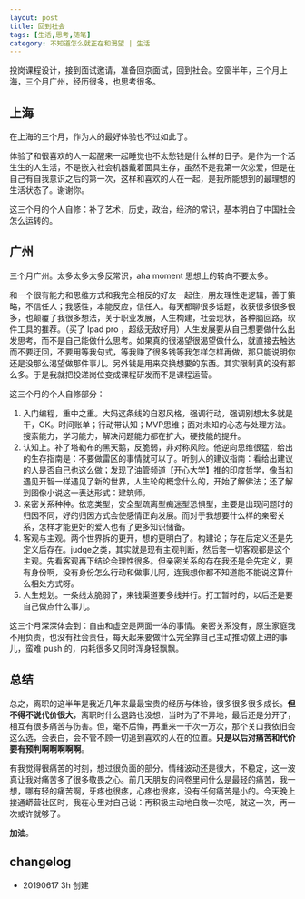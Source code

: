 ```yaml
---
layout: post
title: 回到社会
tags: [生活,思考,随笔]
category: 不知道怎么就正在和渴望 | 生活
---
```


投岗课程设计，接到面试邀请，准备回京面试，回到社会。空窗半年，三个月上海，三个月广州，经历很多，也思考很多。

## 上海

在上海的三个月，作为人的最好体验也不过如此了。

体验了和很喜欢的人一起醒来一起睡觉也不太愁钱是什么样的日子。是作为一个活生生的人生活，不是嵌入社会机器戴着面具生存，虽然不是我第一次恋爱，但是在自己有自我意识之后的第一次，这样和喜欢的人在一起，是我所能想到的最理想的生活状态了。谢谢你。

这三个月的个人自修：补了艺术，历史，政治，经济的常识，基本明白了中国社会怎么运转的。

## 广州

三个月广州。太多太多太多反常识，aha moment 思想上的转向不要太多。

和一个很有能力和思维方式和我完全相反的好友一起住，朋友理性走逻辑，善于策略，不信任人；我感性，本能反应，信任人。每天都聊很多话题，收获很多很多很多，也颠覆了我很多想法，关于职业发展，人生构建，社会现状，各种脑回路，软件工具的推荐。（买了 Ipad pro ，超级无敌好用）人生发展要从自己想要做什么出发思考，而不是自己能做什么思考。如果真的很渴望很渴望做什么，就直接去触达而不要迂回，不要用等我句式，等我赚了很多钱等我怎样怎样再做，那只能说明你还是没那么渴望做那件事儿。另外钱是用来交换想要的东西。其实限制真的没有那么多。于是我就把投递岗位变成课程研发而不是课程运营。

这三个月的个人自修部分：
1. 入门编程，重中之重。大妈这条线的自怼风格，强调行动，强调别想太多就是干，OK。时间账单；行动带认知；MVP思维；面对未知的心态与处理方法。搜索能力，学习能力，解决问题能力都在扩大，硬技能的提升。
2. 认知上。补了塔勒布的黑天鹅，反脆弱，非对称风险。他逆向思维很猛，给出的生存指南是：不要做雷区的事情就可以了。听别人的建议指南：看给出建议的人是否自己也这么做；发现了油管频道【开心大学】推的印度哲学，像当初遇见开智一样遇见了新的世界，人生轮的概念什么的，开始了解佛法；还了解到图像小说这一表达形式：建筑师。
3. 亲密关系种种。依恋类型，安全型疏离型痴迷型恐惧型，主要是出现问题时的归因不同，好的归因方式会使感情正向发展。而对于我想要什么样的亲密关系，怎样才能更好的爱人也有了更多知识储备。
4. 客观与主观。两个世界拆的更开，想的更明白了。构建论；存在后定义还是先定义后存在。judge之类，其实就是现有主观判断，然后套一切客观都是这个主观。先看客观再下结论会理性很多。但亲密关系的存在我还是会先定义，要有身份啊，没有身份怎么行动和做事儿阿，连我想你都不知道能不能说这算什么相处方式呀。
5. 人生规划。一条线太脆弱了，来钱渠道要多线并行。打工暂时的，以后还是要自己做点什么事儿。


这三个月深深体会到：自由和虚空是两面一体的事情。亲密关系没有，原生家庭我不用负责，也没有社会责任，每天起来要做什么完全靠自己主动推动做上进的事儿，蛮难 push 的，内耗很多又同时浑身轻飘飘。

## 总结

总之，离职的这半年是我近几年来最最宝贵的经历与体验，很多很多很多成长。**但不得不说代价很大**，离职时什么退路也没想，当时为了不异地，最后还是分开了，相互有很多痛苦与伤害。但，毫不后悔，再重来一千次一万次，那个关口我依旧会这么选，会表白，会不管不顾一切追到喜欢的人在的位置。**只是以后对痛苦和代价要有预判啊啊啊啊啊**。

有我觉得很痛苦的时刻，想过很负面的部分。情绪波动还是很大，不稳定，这一波真让我对痛苦多了很多敬畏之心。前几天朋友的问卷里问什么是最轻的痛苦，我一想，哪有轻的痛苦啊，牙疼也很疼，心疼也很疼，没有任何痛苦是小的。今天晚上接通蟒营社区时，我在心里对自己说：再积极主动地自救一次吧，就这一次，再一次或许就够了。

**加油**。

## changelog
- 20190617 3h 创建
